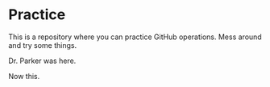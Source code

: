 # Practice

This is a repository where you can practice GitHub operations.  Mess around and try some things.


Dr. Parker was here.

Now this.